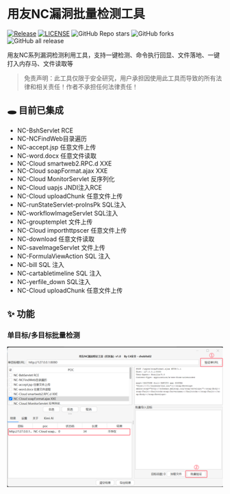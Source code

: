 # 用友NC漏洞批量检测工具

<a href="https://github.com/youki992/YonYouNCPocTool"><img alt="Release" src="https://img.shields.io/badge/YonYouNCPocTool-1.0-ff69b4"></a>
<a href="https://github.com/youki992/YonYouNCPocTool"><img alt="LICENSE" src="https://img.shields.io/badge/LICENSE-GPL-important"></a>
![GitHub Repo stars](https://img.shields.io/github/stars/youki992/YonYouNCPocTool?color=success)
![GitHub forks](https://img.shields.io/github/forks/youki992/YonYouNCPocTool)
![GitHub all release](https://img.shields.io/github/downloads/youki992/YonYouNCPocTool/total?color=blueviolet)  

用友NC系列漏洞检测利用工具，支持一键检测、命令执行回显、文件落地、一键打入内存马、文件读取等

> 免责声明：此工具仅限于安全研究，用户承担因使用此工具而导致的所有法律和相关责任！作者不承担任何法律责任！

## 🕳️ 目前已集成
* NC-BshServlet RCE
* NC-NCFindWeb目录遍历
* NC-accept.jsp 任意文件上传
* NC-word.docx 任意文件读取
* NC-Cloud smartweb2.RPC.d XXE
* NC-Cloud soapFormat.ajax XXE
* NC-Cloud MonitorServlet 反序列化
* NC-Cloud uapjs JNDI注入RCE
* NC-Cloud uploadChunk 任意文件上传
* NC-runStateServlet-proInsPk SQL注入
* NC-workflowImageServlet SQL注入
* NC-grouptemplet 文件上传
* NC-Cloud importhttpscer 任意文件上传
* NC-download 任意文件读取
* NC-saveImageServlet 文件上传
* NC-FormulaViewAction SQL 注入
* NC-bill SQL 注入
* NC-cartabletimeline SQL 注入
* NC-yerfile_down SQL注入
* NC-Cloud uploadChunk 任意文件上传

## ✨ 功能
###  单目标/多目标批量检测
![](pics/44b2585d-351d-4f3f-a97f-99199b291ff9.png)
